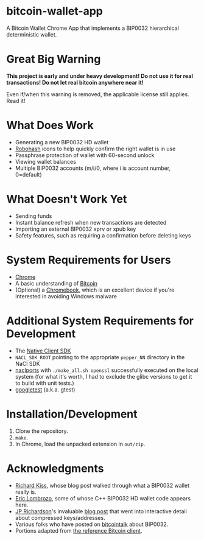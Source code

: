 bitcoin-wallet-app
===

A Bitcoin Wallet Chrome App that implements a BIP0032 hierarchical
deterministic wallet.

Great Big Warning
===

**This project is early and under heavy development! Do not use it for real transactions! Do not let real bitcoin anywhere near it!**

Even if/when this warning is removed, the applicable license still applies. Read it!

What Does Work
===

* Generating a new BIP0032 HD wallet
* [Robohash](http://robohash.org/) icons to help quickly confirm the right wallet is in use
* Passphrase protection of wallet with 60-second unlock
* Viewing wallet balances
* Multiple BIP0032 accounts (m/i/0, where i is account number, 0=default)

What Doesn't Work Yet
===

* Sending funds
* Instant balance refresh when new transactions are detected
* Importing an external BIP0032 xprv or xpub key
* Safety features, such as requiring a confirmation before deleting keys

System Requirements for Users
===

* [Chrome](https://www.google.com/chrome/)
* A basic understanding of [Bitcoin](http://bitcoin.org/)
* (Optional) a [Chromebook](http://www.google.com/intl/en/chrome/devices/), which is an excellent device if you're interested in avoiding Windows malware

Additional System Requirements for Development
===

* The [Native Client SDK](https://developers.google.com/native-client/sdk/download)
* `NACL_SDK_ROOT` pointing to the appropriate `pepper_NN` directory in the NaCl SDK
* [naclports](https://code.google.com/p/naclports/) with `./make_all.sh openssl` successfully executed on the local system (for what it's worth, I had to exclude the glibc versions to get it to build with unit tests.)
* [googletest](https://code.google.com/p/googletest/) (a.k.a. gtest)

Installation/Development
===

1. Clone the repository.
2. `make`.
3. In Chrome, load the unpacked extension in `out/zip`.

Acknowledgments
===

* [Richard Kiss](http://blog.richardkiss.com/?p=313), whose blog post walked through what a BIP0032 wallet really is.
* [Eric Lombrozo](https://github.com/CodeShark), some of whose C++ BIP0032 HD wallet code appears here.
* [JP Richardson](https://github.com/jprichardson)'s invaluable [blog post](http://procbits.com/2013/08/27/generating-a-bitcoin-address-with-javascript) that went into interactive detail about compressed keys/addresses.
* Various folks who have posted on [bitcointalk](https://bitcointalk.org/) about BIP0032.
* Portions adapted from [the reference Bitcoin client](https://github.com/bitcoin/bitcoin).
